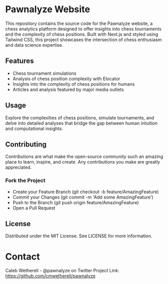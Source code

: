 # Pawnalyze Website

This repository contains the source code for the Pawnalyze website, a chess analytics platform designed to offer insights into chess tournaments and the complexity of chess positions. Built with Next.js and styled using Tailwind CSS, this project showcases the intersection of chess enthusiasm and data science expertise.

## Features

- Chess tournament simulations
- Analysis of chess position complexity with Elocator
- Insights into the complexity of chess positions for humans
- Articles and analysis featured by major media outlets


## Usage
Explore the complexities of chess positions, simulate tournaments, and delve into detailed analyses that bridge the gap between human intuition and computational insights.

## Contributing
Contributions are what make the open-source community such an amazing place to learn, inspire, and create. Any contributions you make are greatly appreciated.

### Fork the Project
- Create your Feature Branch (git checkout -b feature/AmazingFeature)
- Commit your Changes (git commit -m 'Add some AmazingFeature')
- Push to the Branch (git push origin feature/AmazingFeature)
- Open a Pull Request

## License
Distributed under the MIT License. See LICENSE for more information.

# Contact
Caleb Wetherell - @pawnalyze on Twitter
Project Link: https://github.com/cmwetherell/pawnalyze